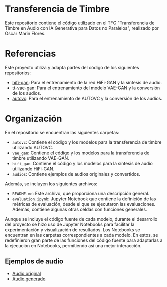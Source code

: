 # Transferencia de Timbre

Este repositorio contiene el código utilizado en el TFG "Transferencia de Timbre en Audio con IA Generativa para Datos no Paralelos", realizado por Óscar Marín Flores.

# Referencias

Este proyecto utiliza y adapta partes del código de los siguientes repositorios:

- [hifi-gan](https://github.com/jik876/hifi-gan): Para el entrenamiento de la red HiFi-GAN y la síntesis de audio.
- [tt-vae-gan](https://github.com/RussellSB/tt-vae-gan): Para el entrenamiento del modelo VAE-GAN y la conversión de los audios.
- [autovc](https://github.com/auspicious3000/autovc): Para el entrenamiento de AUTOVC y la conversión de los audios.

# Organización

En el repositorio se encuentran las siguientes carpetas:
- `autovc`: Contiene el código y los modelos para la transferencia de timbre utilizando AUTOVC.
- `vae_gan`: Contiene el código y los modelos para la transferencia de timbre utilizando VAE-GAN.
- `hifi_gan`: Contiene el código y los modelos para la síntesis de audio utilizando HiFi-GAN.
- `audios`: Contiene ejemplos de audios originales y convertidos.

Además, se incluyen los siguientes archivos:
- `README.md`: Este archivo, que proporciona una descripción general.
- `evaluation.ipynb`: Jupyter Notebook que contiene la definición de las métricas de evaluación, desde el que se ejecutaron las evaluaciones. Además, contiene algunas otras celdas con funciones generales.

Aunque se incluye el código fuente de cada modelo, durante el desarrollo del proyecto se hizo uso de Jupyter Notebooks para facilitar la experimentación y visualización de resultados. Los Notebooks se encuentran en las carpetas correspondientes a cada modelo. En estos, se redefinieron gran parte de las funciones del código fuente para adaptarlas a la ejecución en Notebooks, permitiendo así una mejor interacción.

## Ejemplos de audio

- [Audio original](audios/originales/f1_scales_belt_i.wav)
- [Audio generado](audios/convertidos/exp1/G2_f1_scales_belt_i_mel.wav)